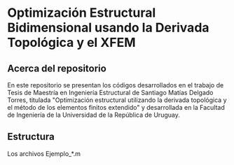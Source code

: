 # Optimización Estructural Bidimensional usando la Derivada Topológica y el XFEM

## Acerca del repositorio

En este repositorio se presentan los códigos desarrollados en el trabajo de Tesis de Maestría en Ingeniería Estructural de Santiago Matías Delgado Torres, titulada "Optimización estructural utilizando la derivada topológica y el método de los elementos finitos extendido" y desarrollada en la Facultad de Ingeniería de la Universidad de la República de Uruguay.

## Estructura

Los archivos Ejemplo_*.m 

